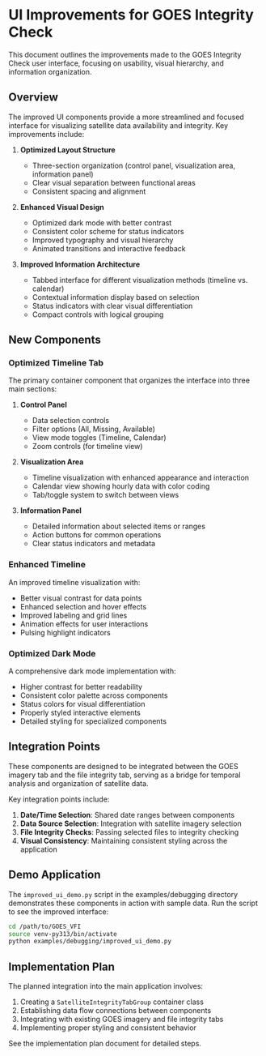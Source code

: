 # UI Improvements for GOES Integrity Check

This document outlines the improvements made to the GOES Integrity Check user interface, focusing on usability, visual hierarchy, and information organization.

## Overview

The improved UI components provide a more streamlined and focused interface for visualizing satellite data availability and integrity. Key improvements include:

1. **Optimized Layout Structure**
   - Three-section organization (control panel, visualization area, information panel)
   - Clear visual separation between functional areas
   - Consistent spacing and alignment

2. **Enhanced Visual Design**
   - Optimized dark mode with better contrast
   - Consistent color scheme for status indicators
   - Improved typography and visual hierarchy
   - Animated transitions and interactive feedback

3. **Improved Information Architecture**
   - Tabbed interface for different visualization methods (timeline vs. calendar)
   - Contextual information display based on selection
   - Status indicators with clear visual differentiation
   - Compact controls with logical grouping

## New Components

### Optimized Timeline Tab

The primary container component that organizes the interface into three main sections:

1. **Control Panel**
   - Data selection controls
   - Filter options (All, Missing, Available)
   - View mode toggles (Timeline, Calendar)
   - Zoom controls (for timeline view)

2. **Visualization Area**
   - Timeline visualization with enhanced appearance and interaction
   - Calendar view showing hourly data with color coding
   - Tab/toggle system to switch between views

3. **Information Panel**
   - Detailed information about selected items or ranges
   - Action buttons for common operations
   - Clear status indicators and metadata

### Enhanced Timeline

An improved timeline visualization with:

- Better visual contrast for data points
- Enhanced selection and hover effects
- Improved labeling and grid lines
- Animation effects for user interactions
- Pulsing highlight indicators

### Optimized Dark Mode

A comprehensive dark mode implementation with:

- Higher contrast for better readability
- Consistent color palette across components
- Status colors for visual differentiation
- Properly styled interactive elements
- Detailed styling for specialized components

## Integration Points

These components are designed to be integrated between the GOES imagery tab and the file integrity tab, serving as a bridge for temporal analysis and organization of satellite data.

Key integration points include:

1. **Date/Time Selection**: Shared date ranges between components
2. **Data Source Selection**: Integration with satellite imagery selection
3. **File Integrity Checks**: Passing selected files to integrity checking
4. **Visual Consistency**: Maintaining consistent styling across the application

## Demo Application

The `improved_ui_demo.py` script in the examples/debugging directory demonstrates these components in action with sample data. Run the script to see the improved interface:

```bash
cd /path/to/GOES_VFI
source venv-py313/bin/activate
python examples/debugging/improved_ui_demo.py
```

## Implementation Plan

The planned integration into the main application involves:

1. Creating a `SatelliteIntegrityTabGroup` container class
2. Establishing data flow connections between components
3. Integrating with existing GOES imagery and file integrity tabs
4. Implementing proper styling and consistent behavior

See the implementation plan document for detailed steps.
